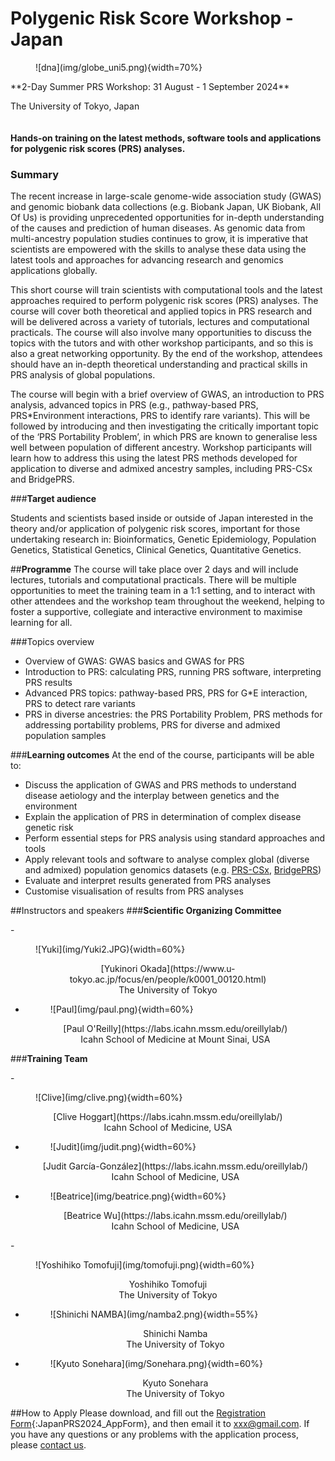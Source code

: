 # **Polygenic Risk Score Workshop - Japan**
<figure markdown>![dna](img/globe_uni5.png){width=70%}</figure>
**2-Day Summer PRS Workshop: 31 August - 1 September 2024**

The University of Tokyo, Japan
<br></br><br>
**Hands-on training on the latest methods, software tools and applications for polygenic risk scores (PRS) analyses.**

### **Summary**


The recent increase in large-scale genome-wide association study (GWAS) and genomic biobank data collections (e.g. Biobank Japan, UK Biobank, All Of Us) is providing unprecedented opportunities for in-depth understanding of the causes and prediction of human diseases. As genomic data from multi-ancestry population studies continues to grow, it is imperative that scientists are empowered with the skills to analyse these data using the latest tools and approaches for advancing research and genomics applications globally. 

This short course will train scientists with computational tools and the latest approaches required to perform polygenic risk scores (PRS) analyses. The course will cover both theoretical and applied topics in PRS research and will be delivered across a variety of tutorials, lectures and computational practicals. The course will also involve many opportunities to discuss the topics with the tutors and with other workshop participants, and so this is also a great networking opportunity. By the end of the workshop, attendees should have an in-depth theoretical understanding and practical skills in PRS analysis of global populations. 

The course will begin with a brief overview of GWAS, an introduction to PRS analysis, advanced topics in PRS (e.g., pathway-based PRS, PRS*Environment interactions, PRS to identify rare variants). This will be followed by introducing and then investigating the critically important topic of the ‘PRS Portability Problem’, in which PRS are known to generalise less well between population of different ancestry. Workshop participants will learn how to address this using the latest PRS methods developed for application to diverse and admixed ancestry samples, including PRS-CSx and BridgePRS.


###**Target audience**

Students and scientists based inside or outside of Japan interested in the theory and/or application of polygenic risk scores, important for those undertaking research in: Bioinformatics, Genetic Epidemiology, Population Genetics, Statistical Genetics, Clinical Genetics, Quantitative Genetics.

##**Programme**
The course will take place over 2 days and will include lectures, tutorials and computational practicals. There will be multiple opportunities to meet the training team in a 1:1 setting, and to interact with other attendees and the workshop team throughout the weekend, helping to foster a supportive, collegiate and interactive environment to maximise learning for all.

###Topics overview

* Overview of GWAS: GWAS basics and GWAS for PRS
* Introduction to PRS: calculating PRS, running PRS software, interpreting PRS results
* Advanced PRS topics: pathway-based PRS, PRS for G*E interaction, PRS to detect rare variants
* PRS in diverse ancestries: the PRS Portability Problem, PRS methods for addressing portability problems, PRS for diverse and admixed population samples

###**Learning outcomes**
At the end of the course, participants will be able to:

* Discuss the application of GWAS and PRS methods to understand disease aetiology and the interplay between genetics and the environment
* Explain the application of PRS in determination of complex disease genetic risk 
* Perform essential steps for PRS analysis using standard approaches and tools
* Apply relevant tools and software to analyse complex global (diverse and admixed) population genomics datasets (e.g. [PRS-CSx](https://www.nature.com/articles/s41588-022-01054-7), [BridgePRS](https://www.nature.com/articles/s41588-023-01583-9))
* Evaluate and interpret results generated from PRS analyses
* Customise visualisation of results from PRS analyses


##Instructors and speakers
###**Scientific Organizing Committee**
<div class="grid cards" markdown>
- <figure markdown>![Yuki](img/Yuki2.JPG){width=60%}</figure>
    <center> [Yukinori Okada](https://www.u-tokyo.ac.jp/focus/en/people/k0001_00120.html) </center>
    <center>The University of Tokyo</center>


- <figure markdown>![Paul](img/paul.png){width=60%}</figure>
    
    <center>[Paul O'Reilly](https://labs.icahn.mssm.edu/oreillylab/)</center>
    <center>Icahn School of Medicine at Mount Sinai, USA </center>

</div>


###**Training Team**
<div class="grid cards" markdown>
- <figure markdown>![Clive](img/clive.png){width=60%}</figure>
    <center> [Clive Hoggart](https://labs.icahn.mssm.edu/oreillylab/)</center>
    <center>Icahn School of Medicine, USA </center>


- <figure markdown>![Judit](img/judit.png){width=60%}</figure>
    
    <center>[Judit García-González](https://labs.icahn.mssm.edu/oreillylab/)</center>
    <center>Icahn School of Medicine, USA </center>

- <figure markdown>![Beatrice](img/beatrice.png){width=60%}</figure>
    <center> [Beatrice Wu](https://labs.icahn.mssm.edu/oreillylab/)</center>
    <center> Icahn School of Medicine, USA  </center>
</div>

<div class="grid cards" markdown>
- <figure markdown>![Yoshihiko Tomofuji](img/tomofuji.png){width=60%}</figure>
    <center> Yoshihiko Tomofuji </center>
    <center>The University of Tokyo </center>


- <figure markdown>![Shinichi NAMBA](img/namba2.png){width=55%}</figure>
    
    <center>Shinichi Namba</center>
    <center>The University of Tokyo </center>

- <figure markdown>![Kyuto Sonehara](img/Sonehara.png){width=60%}</figure>
    <center>Kyuto Sonehara</center>
    <center> The University of Tokyo  </center>


</div>



##How to Apply
Please download, and fill out the [Registration Form](img/JapanPRS2024_AppForm.docx){:JapanPRS2024_AppForm}, and then email it to xxx@gmail.com. 
If you have any questions or any problems with the application process, please [contact us](xxx@gmail.com).

<br />
<br />
<br />





